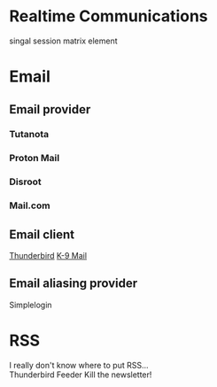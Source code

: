 # Realtime Communications
singal
session
matrix
element

# Email
## Email provider
### Tutanota
### Proton Mail
### Disroot
### Mail.com

## Email client
[Thunderbird]()
[K-9 Mail]()

## Email aliasing provider
Simplelogin

# RSS
I really don't know where to put RSS...  
Thunderbird
Feeder
Kill the newsletter!